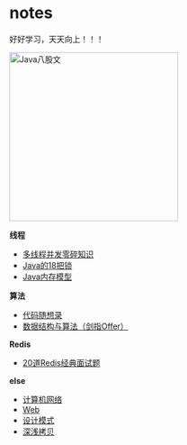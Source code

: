 # notes

好好学习，天天向上！！！

<img src="https://cdn.jsdelivr.net/gh/YiENx1205/cloudimgs/notes/eight-legged_essay.png" alt="Java八股文" width=300px>

**线程**

- [多线程并发零碎知识](./docs/thread/多线程并发.md)
- [Java的18把锁](./docs/thread/图解Java中那18把锁.md)
- [Java内存模型](./docs/thread/Java内存模型.md)

**算法**

- [代码随想录](https://programmercarl.com/)
- [数据结构与算法（剑指Offer）](./docs/code/TOC.md)

**Redis**

- [20道Redis经典面试题](./docs/redis/20道Redis经典面试题.md)

**else**

- [计算机网络](./docs/计算机网络.md)
- [Web](./docs/Web.md)
- [设计模式](./docs/设计模式.md)
- [深浅拷贝](./docs/)

